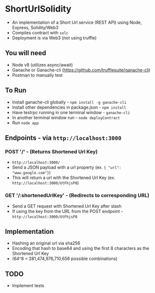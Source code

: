 # ShortUrlSolidity
* An implementation of a  Short Url service (REST API) using Node, Express, Solidity/Web3
* Compiles contract with `solc`
* Deployment is via Web3 (not using truffle)

## You will need
* Node v8 (utilizes async/await)
* Ganache or Ganache-cli (https://github.com/trufflesuite/ganache-cli)
* Postman to manually test

## To Run
* Install ganache-cli globally - `npm install -g ganache-cli`
* Install other dependencies in package.json - `npm install`
* Have testrpc running in one terminal window - `ganache-cli`
* In another terminal window run - `node deployContract`
* Run `node app`

## Endpoints - via `http://localhost:3000`
### POST '/' - (Returns Shortened Url Key)
* `http://localhost:3000/`
* Send a JSON payload with a url property (ex. `{ "url": "www.google.com"}`)
* This will return a url with the Shortened Url Key (ex. `http://localhost:3000/UtFhjsP8`)

### GET '/:shortenedUrlKey' - (Redirects to corresponding URL)
* Send a GET request with Shortened Url Key after slash
* If using the key from the URL from the POST endpoint - `http://localhost:3000/UtFhjsP8`

## Implementation
* Hashing an original url via sha256
* Encoding that hash to base64 and using the first 8 characters as the Shortened Url Key 
* (64^8 = 281,474,976,710,656 possible combinations)

## TODO
* Implement tests
